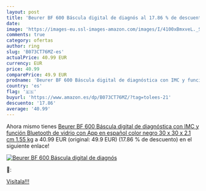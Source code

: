 ```yaml
---
layout: post
title: 'Beurer BF 600 Báscula digital de diagnós al 17.86 % de descuento'
date: 
image: 'https://images-eu.ssl-images-amazon.com/images/I/4100xBmxveL._SL200_.jpg'
comments: true
category: ofertas
author: ring
slug: 'B073CT76MZ-es'
actualPrice: 40.99 EUR
currency: EUR
price: 40.99
comparePrice: 49.9 EUR
prodname: 'Beurer BF 600 Báscula digital de diagnóstica con IMC y función Bluetooth  de vidrio  con App en español  color negro  30 x 30 x 2.1 cm  1.55 kg'
country: 'es'
flag: '🇪🇸'
buyurl: 'https://www.amazon.es/dp/B073CT76MZ/?tag=tolees-21'
descuento: '17.86'
average: '40.99'
---
```


Ahora mismo tienes [Beurer BF 600 Báscula digital de diagnóstica con IMC y función Bluetooth  de vidrio  con App en español  color negro  30 x 30 x 2.1 cm  1.55 kg](https://www.amazon.es/dp/B073CT76MZ/?tag=tolees-21) a 40.99 EUR (original: 49.9 EUR) (17.86 %  de descuento) en el siguiente enlace!

[![Beurer BF 600 Báscula digital de diagnós](https://images-eu.ssl-images-amazon.com/images/I/4100xBmxveL._SL200_.jpg)](https://www.amazon.es/dp/B073CT76MZ/?tag=tolees-21)

🔎:


[Visítala!!!](https://www.amazon.es/dp/B073CT76MZ/?tag=tolees-21)
